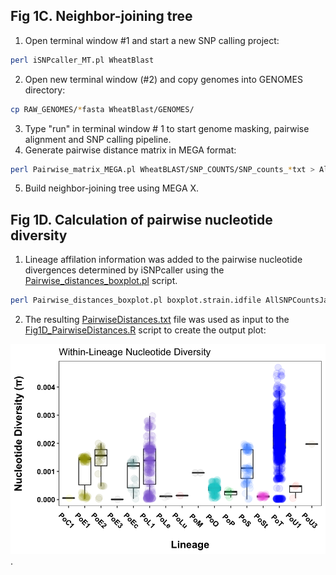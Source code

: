 ## Fig 1C. Neighbor-joining tree
1. Open terminal window #1 and start a new SNP calling project:
```bash
perl iSNPcaller_MT.pl WheatBlast
```
2. Open new terminal window (#2) and copy genomes into GENOMES directory:
```bash
cp RAW_GENOMES/*fasta WheatBlast/GENOMES/
```
3. Type "run" in terminal window # 1 to start genome masking, pairwise alignment and SNP calling pipeline.
4. Generate pairwise distance matrix in MEGA format:
```bash
perl Pairwise_matrix_MEGA.pl WheatBLAST/SNP_COUNTS/SNP_counts_*txt > AllSNPCountsJan2021.txt
```
5. Build neighbor-joining tree using MEGA X.
   
## Fig 1D. Calculation of pairwise nucleotide diversity
1. Lineage affilation information was added to the pairwise nucleotide divergences determined by iSNPcaller using the [Pairwise_distances_boxplot.pl](/Fig1/Pairwise_distances_boxplot.pl) script.
```bash
perl Pairwise_distances_boxplot.pl boxplot.strain.idfile AllSNPCountsJan2021.txt > PairwiseDistances.txt
```
2. The resulting [PairwiseDistances.txt](/Fig1/PairwiseDistances.txt) file was used as input to the [Fig1D_PairwiseDistances.R](/Fig1/Fig1D_PairwiseDistances.R) script to create the output plot: 
 
![/Fig1/Fig1D_PairwiseDistances.png](/Fig1/Fig1D_PairwiseDistances.png). 
